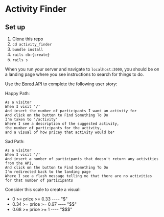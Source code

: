 # Activity Finder 

## Set up

1. Clone this repo 
2. `cd activity_finder`
3. `bundle install`
4. `rails db:{create}`
5. `rails s`

When you run your server and navigate to `localhost:3000`, you should be on a landing page where you see instructions to search for things to do. 

Use the [Bored API](https://www.boredapi.com) to complete the following user story:

Happy Path: 
```
As a visitor
When I visit '/'
And insert the number of participants I want an activity for
And click on the button to Find Something To Do
I'm taken to '/activity'
Where I see a description of the suggested activity, 
the number of participants for the activity,
and a visual of how pricey that activity would be*
```

Sad Path:

```
As a visitor
When I visit '/'
And insert a number of participants that doesn't return any activities from the API,
And click on the button to Find Something To Do
I'm redirected back to the landing page
Where I see a flash message telling me that there are no activities for that number of participants
```

Consider this scale to create a visual:
* 0 >= price >= 0.33 ---- "$"
* 0.34 >= price >= 0.67 ---- "$$"
* 0.68 >= price >= 1 ---- "$$$"



